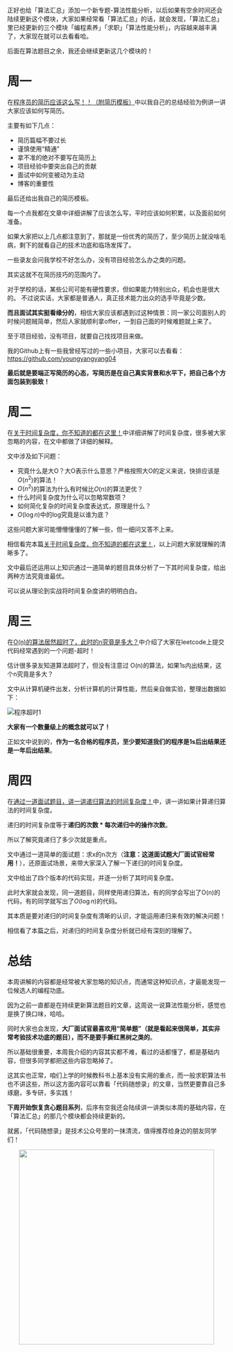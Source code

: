 




正好也给「算法汇总」添加一个新专题-算法性能分析，以后如果有空余时间还会陆续更新这个模块，大家如果经常看「算法汇总」的话，就会发现，「算法汇总」里已经更新的三个模块「编程素养」「求职」「算法性能分析」，内容越来越丰满了，大家现在就可以去看看哈。

后面在算法题目之余，我还会继续更新这几个模块的！

# 周一

在[程序员的简历应该这么写！！（附简历模板）](https://programmercarl.com/前序/程序员简历.html)中以我自己的总结经验为例讲一讲大家应该如何写简历。

主要有如下几点：

* 简历篇幅不要过长
* 谨慎使用“精通”
* 拿不准的绝对不要写在简历上
* 项目经验中要突出自己的贡献
* 面试中如何变被动为主动
* 博客的重要性

最后还给出我自己的简历模板。

每一个点我都在文章中详细讲解了应该怎么写，平时应该如何积累，以及面前如何准备。

如果大家把以上几点都注意到了，那就是一份优秀的简历了，至少简历上就没啥毛病，剩下的就看自己的技术功底和临场发挥了。

一些录友会问我学校不好怎么办，没有项目经验怎么办之类的问题。

其实这就不在简历技巧的范围内了。

对于学校的话，某些公司可能有硬性要求，但如果能力特别出众，机会也是很大的。 不过说实话，大家都是普通人，真正技术能力出众的选手毕竟是少数。

**而且面试其实挺看缘分的**，相信大家应该都遇到过这种情景：同一家公司面别人的时候问题贼简单，然后人家就顺利拿offer，一到自己面的时候难题就上来了。

至于项目经验，没有项目，就要自己找找项目来做。

我的Github上有一些我曾经写过的一些小项目，大家可以去看看：https://github.com/youngyangyang04

**最后就是要端正写简历的心态，写简历是在自己真实背景和水平下，把自己各个方面包装到极致！**


# 周二

在[关于时间复杂度，你不知道的都在这里！](https://programmercarl.com/前序/关于时间复杂度，你不知道的都在这里！.html)中详细讲解了时间复杂度，很多被大家忽略的内容，在文中都做了详细的解释。

文中涉及如下问题：

* 究竟什么是大O？大O表示什么意思？严格按照大O的定义来说，快排应该是$O(n^2)$的算法！
* $O(n^2)$的算法为什么有时候比$O(n)$的算法更优？
* 什么时间复杂度为什么可以忽略常数项？
* 如何简化复杂的时间复杂度表达式，原理是什么？
* $O(\log n)$中的log究竟是以谁为底？

这些问题大家可能懵懵懂懂的了解一些，但一细问又答不上来。

相信看完本篇[关于时间复杂度，你不知道的都在这里！](https://programmercarl.com/前序/关于时间复杂度，你不知道的都在这里！.html)，以上问题大家就理解的清晰多了。

文中最后还运用以上知识通过一道简单的题目具体分析了一下其时间复杂度，给出两种方法究竟谁最优。

可以说从理论到实战将时间复杂度讲的明明白白。


# 周三

在[O(n)的算法居然超时了，此时的n究竟是多大？](https://programmercarl.com/前序/On的算法居然超时了，此时的n究竟是多大？.html)中介绍了大家在leetcode上提交代码经常遇到的一个问题-超时！

估计很多录友知道算法超时了，但没有注意过 O(n)的算法，如果1s内出结果，这个n究竟是多大？

文中从计算机硬件出发，分析计算机的计算性能，然后亲自做实验，整理出数据如下：


![程序超时1](https://code-thinking-1253855093.file.myqcloud.com/pics/20201208231559175-20230310133304038.png)

**大家有一个数量级上的概念就可以了！**

正如文中说到的，**作为一名合格的程序员，至少要知道我们的程序是1s后出结果还是一年后出结果**。


# 周四

在[通过一道面试题目，讲一讲递归算法的时间复杂度！](https://programmercarl.com/前序/通过一道面试题目，讲一讲递归算法的时间复杂度！.html)中，讲一讲如果计算递归算法的时间复杂度。

递归的时间复杂度等于**递归的次数 * 每次递归中的操作次数**。

所以了解究竟递归了多少次就是重点。

文中通过一道简单的面试题：求x的n次方（**注意：这道面试题大厂面试官经常用！**），还原面试场景，来带大家深入了解一下递归的时间复杂度。

文中给出了四个版本的代码实现，并逐一分析了其时间复杂度。

此时大家就会发现，同一道题目，同样使用递归算法，有的同学会写出了O(n)的代码，有的同学就写出了$O(\log n)$的代码。

其本质是要对递归的时间复杂度有清晰的认识，才能运用递归来有效的解决问题！

相信看了本篇之后，对递归的时间复杂度分析就已经有深刻的理解了。


# 总结

本周讲解的内容都是经常被大家忽略的知识点，而通常这种知识点，才最能发现一位候选人的编程功底。

因为之前一直都是在持续更新算法题目的文章，这周说一说算法性能分析，感觉也是换了换口味，哈哈。

同时大家也会发现，**大厂面试官最喜欢用“简单题”（就是看起来很简单，其实非常考验技术功底的题目），而不是要手撕红黑树之类的**。

所以基础很重要，本周我介绍的内容其实都不难，看过的话都懂了，都是基础内容，但很多同学都把这些内容忽略掉了。

这其实也正常，咱们上学的时候教科书上基本没有实用的重点，而一般求职算法书也不讲这些，所以这方面内容可以靠看「代码随想录」的文章，当然更要靠自己多琢磨，多专研，多实践！

**下周开始恢复贪心题目系列**，后序有空我还会陆续讲一讲类似本周的基础内容，在「算法汇总」的那几个模块都会持续更新的。

就酱，「代码随想录」是技术公众号里的一抹清流，值得推荐给身边的朋友同学们！


<div align="center"><img src=https://code-thinking.cdn.bcebos.com/pics/01二维码.jpg width=450> </img></div>
